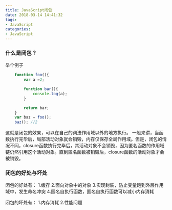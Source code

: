 ```yaml
---
title: JavaScript闭包
date: 2018-03-14 14:41:32
tags:
- JavaScript
categories:
- JavaScript
---
```


### 什么是闭包？
举个例子
```js
    function foo(){
        var a =2;

        function bar(){
            console.log(a);
        }

        return bar;
    }
    var baz = foo();
    baz(); //2
```
这就是闭包的效果，可以在自己的词法作用域以外的地方执行。
一般来讲，当函数执行完毕后，局部活动对象就会销毁，内存仅保存全局作用域。但是，闭包的情况不同，closure函数执行完毕后，其活动对象不会销毁，因为匿名函数的作用域链仍然引用这个活动对象。直到匿名函数被销毁后，closure函数的活动对象才会被销毁。

### 闭包的好处与坏处

闭包的好处有：
1.缓存
2.面向对象中的对象
3.实现封装，防止变量跑到外层作用域中，发生命名冲突
4.匿名自执行函数，匿名自执行函数可以减小内存消耗

闭包的坏处有：
1.内存消耗
2.性能问题
